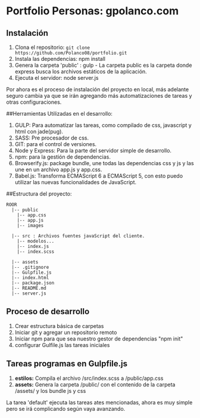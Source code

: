 # Portfolio Personas: gpolanco.com

## Instalación

1. Clona el repositorio: `git clone https://github.com/Polanco08/portfolio.git`
2. Instala las dependencias: npm install
3. Genera la carpeta 'public' : gulp - La carpeta public es la carpeta donde express busca los archivos estáticos de la aplicación.
4. Ejecuta el servidor: node server.js

Por ahora es el proceso de instalación del proyecto en local, más adelante seguro cambia ya que se irán agregando más automatizaciones de tareas y otras configuraciones.

##Herramientas Utilizadas en el desarrollo:

  1. GULP: Para automatizar las tareas, como compilado de css, javascript y html con jade(pug).
  2. SASS: Pre procesador de css.
  3. GIT: para el control de versiones.
  4. Node y Express: Para la parte del servidor simple de desarrollo.
  5. npm: para la gestión de dependencias.
  6. Browserify.js: package bundle, une todas las dependencias css y js y las une en un archivo app.js y app.css.
  7. Babel.js: Transforma ECMAScript 6 a ECMAScript 5, con esto puedo utilizar las nuevas funcionalidades de JavaScript.


##Estructura del proyecto:

    ROOR
      |-- public
        |-- app.css
        |-- app.js
        |-- images

      |-- src : Archivos fuentes javaScript del cliente.
        |-- modelos...
        |-- index.js
        |-- index.scss

      |-- assets
      |-- .gitignore
      |-- Gulpfile.js
      |-- index.html
      |-- package.json
      |-- README.md
      |-- server.js

## Proceso de desarrollo

1. Crear estructura básica de carpetas
2. Iniciar git y agregar un repositorio remoto
3. Iniciar npm para que sea nuestro gestor de dependencias "npm init"
4. configurar Gulfile.js las tareas iniciales


## Tareas programas en Gulpfile.js

1. **estilos:** Compila el archivo /src/index.scss a /public/app.css
2. **assets:** Genera la carpeta /public/ con el contenido de la carpeta /assets/ y los bundle js y css

La tarea 'default' ejecuta las tareas ates mencionadas, ahora es muy simple pero se irá complicando según vaya avanzando.
